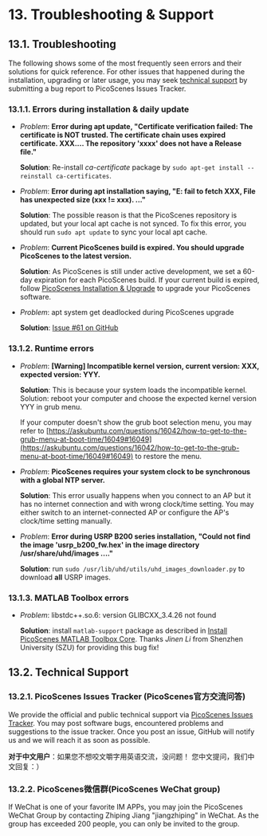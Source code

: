 # 13. Troubleshooting & Support

## 13.1. Troubleshooting

The following shows some of the most frequently seen errors and their solutions for quick reference. For other issues that happened during the installation, upgrading or later usage, you may seek [technical support](#132-technical-support) by submitting a bug report to PicoScenes Issues Tracker.

### 13.1.1. Errors during installation & daily update

- *Problem*: **Error during apt update, "Certificate verification failed: The certificate is NOT trusted. The certificate chain uses expired certificate. XXX.... The repository 'xxxx' does not have a Release file."**

  **Solution**: Re-install *ca-certificate* package by `sudo apt-get install --reinstall ca-certificates`.

- *Problem*: **Error during apt installation saying, "E: fail to fetch XXX, File has unexpected size (xxx != xxx). ..."**

  **Solution**: The possible reason is that the PicoScenes repository is updated, but your local apt cache is not synced. To fix this error, you should run `sudo apt update` to sync your local apt cache.

- *Problem*: **Current PicoScenes build is expired. You should upgrade PicoScenes to the latest version.**

  **Solution**: As PicoScenes is still under active development, we set a 60-day expiration for each PicoScenes build. If your current build is expired, follow [PicoScenes Installation & Upgrade](installation.md) to upgrade your PicoScenes software.

- *Problem*: apt system get deadlocked during PicoScenes upgrade

  **Solution**: [Issue #61 on GitHub](https://github.com/wifisensing/PicoScenes-Issue-Tracker/-/issues/61)

### 13.1.2. Runtime errors

- *Problem*: **[Warning] Incompatible kernel version, current version: XXX, expected version: YYY.**

  **Solution**: This is because your system loads the incompatible kernel. Solution: reboot your computer and choose the expected kernel version YYY in grub menu.

  If your computer doesn't show the grub boot selection menu, you may refer to [https://askubuntu.com/questions/16042/how-to-get-to-the-grub-menu-at-boot-time/16049#16049](https://askubuntu.com/questions/16042/how-to-get-to-the-grub-menu-at-boot-time/16049#16049) to restore the menu.

- *Problem*: **PicoScenes requires your system clock to be synchronous with a global NTP server.**

  **Solution**: This error usually happens when you connect to an AP but it has no internet connection and with wrong clock/time setting. You may either switch to an internet-connected AP or configure the AP's clock/time setting manually.

- *Problem*: **Error during USRP B200 series installation, "Could not find the image 'usrp_b200_fw.hex' in the image directory /usr/share/uhd/images ...."**

  **Solution**: run `sudo /usr/lib/uhd/utils/uhd_images_downloader.py` to download **all** USRP images.

### 13.1.3. MATLAB Toolbox errors

- *Problem*: libstdc++.so.6: version GLIBCXX_3.4.26 not found

  **Solution**: install `matlab-support` package as described in [Install PicoScenes MATLAB Toolbox Core](installation.md#53-install-picoscenes-matlab-toolbox-core).
  Thanks *Jinen Li* from Shenzhen University (SZU) for providing this bug fix!

## 13.2. Technical Support

### 13.2.1. PicoScenes Issues Tracker (PicoScenes官方交流问答)

We provide the official and public technical support via [PicoScenes Issues Tracker](https://github.com/wifisensing/PicoScenes-Issue-Tracker/issues). You may post software bugs, encountered problems and suggestions to the issue tracker. Once you post an issue, GitHub will notify us and we will reach it as soon as possible.

**对于中文用户**：如果您不想咬文嚼字用英语交流，没问题！ 您中文提问，我们中文回复：）

### 13.2.2. PicoScenes微信群(PicoScenes WeChat group)

If WeChat is one of your favorite IM APPs, you may join the PicoScenes WeChat Group by contacting Zhiping Jiang "jiangzhiping" in WeChat. As the group has exceeded 200 people, you can only be invited to the group.
